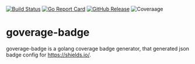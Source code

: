 [![Build Status](https://travis-ci.com/bakito/goverage-badge.svg?branch=master)](https://travis-ci.com/bakito/goverage-badge) [![Go Report Card](https://goreportcard.com/badge/github.com/bakito/goverage-badge)](https://goreportcard.com/report/github.com/bakito/goverage-badge) [![GitHub Release](https://img.shields.io/github/release/bakito/goverage-badge.svg?style=flat)](https://github.com/bakito/goverage-badge/releases) ![Coveraage](https://img.shields.io/endpoint?url=https://raw.githubusercontent.com/bakito/goverage-badge/master/coverage.json)
# goverage-badge

goverage-badge is a golang coverage badge generator, that generated json badge config for https://shields.io/.
